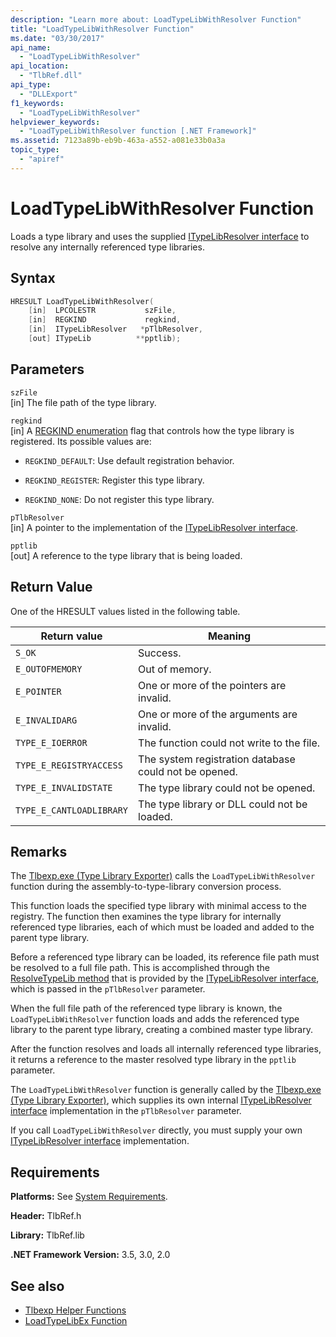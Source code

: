 ```yaml
---
description: "Learn more about: LoadTypeLibWithResolver Function"
title: "LoadTypeLibWithResolver Function"
ms.date: "03/30/2017"
api_name: 
  - "LoadTypeLibWithResolver"
api_location: 
  - "TlbRef.dll"
api_type: 
  - "DLLExport"
f1_keywords: 
  - "LoadTypeLibWithResolver"
helpviewer_keywords: 
  - "LoadTypeLibWithResolver function [.NET Framework]"
ms.assetid: 7123a89b-eb9b-463a-a552-a081e33b0a3a
topic_type: 
  - "apiref"
---
```

# LoadTypeLibWithResolver Function

Loads a type library and uses the supplied [ITypeLibResolver interface](itypelibresolver-interface.md) to resolve any internally referenced type libraries.  
  
## Syntax  
  
```cpp  
HRESULT LoadTypeLibWithResolver(  
    [in]  LPCOLESTR           szFile,  
    [in]  REGKIND             regkind,  
    [in]  ITypeLibResolver   *pTlbResolver,  
    [out] ITypeLib          **pptlib);  
```  
  
## Parameters  

 `szFile`  
 [in] The file path of the type library.  
  
 `regkind`  
 [in] A [REGKIND enumeration](/windows/win32/api/oleauto/ne-oleauto-regkind) flag that controls how the type library is registered. Its possible values are:  
  
- `REGKIND_DEFAULT`: Use default registration behavior.  
  
- `REGKIND_REGISTER`: Register this type library.  
  
- `REGKIND_NONE`: Do not register this type library.  
  
 `pTlbResolver`  
 [in] A pointer to the implementation of the [ITypeLibResolver interface](itypelibresolver-interface.md).  
  
 `pptlib`  
 [out] A reference to the type library that is being loaded.  
  
## Return Value  

 One of the HRESULT values listed in the following table.  
  
|Return value|Meaning|  
|------------------|-------------|  
|`S_OK`|Success.|  
|`E_OUTOFMEMORY`|Out of memory.|  
|`E_POINTER`|One or more of the pointers are invalid.|  
|`E_INVALIDARG`|One or more of the arguments are invalid.|  
|`TYPE_E_IOERROR`|The function could not write to the file.|  
|`TYPE_E_REGISTRYACCESS`|The system registration database could not be opened.|  
|`TYPE_E_INVALIDSTATE`|The type library could not be opened.|  
|`TYPE_E_CANTLOADLIBRARY`|The type library or DLL could not be loaded.|  
  
## Remarks  

 The [Tlbexp.exe (Type Library Exporter)](../../tools/tlbexp-exe-type-library-exporter.md) calls the `LoadTypeLibWithResolver` function during the assembly-to-type-library conversion process.  
  
 This function loads the specified type library with minimal access to the registry. The function then examines the type library for internally referenced type libraries, each of which must be loaded and added to the parent type library.  
  
 Before a referenced type library can be loaded, its reference file path must be resolved to a full file path. This is accomplished through the [ResolveTypeLib method](resolvetypelib-method.md) that is provided by the [ITypeLibResolver interface](itypelibresolver-interface.md), which is passed in the `pTlbResolver` parameter.  
  
 When the full file path of the referenced type library is known, the `LoadTypeLibWithResolver` function loads and adds the referenced type library to the parent type library, creating a combined master type library.  
  
 After the function resolves and loads all internally referenced type libraries, it returns a reference to the master resolved type library in the `pptlib` parameter.  
  
 The `LoadTypeLibWithResolver` function is generally called by the [Tlbexp.exe (Type Library Exporter)](../../tools/tlbexp-exe-type-library-exporter.md), which supplies its own internal [ITypeLibResolver interface](itypelibresolver-interface.md) implementation in the `pTlbResolver` parameter.  
  
 If you call `LoadTypeLibWithResolver` directly, you must supply your own [ITypeLibResolver interface](itypelibresolver-interface.md) implementation.  
  
## Requirements  

 **Platforms:** See [System Requirements](../../get-started/system-requirements.md).  
  
 **Header:** TlbRef.h  
  
 **Library:** TlbRef.lib  
  
 **.NET Framework Version:** 3.5, 3.0, 2.0  
  
## See also

- [Tlbexp Helper Functions](index.md)
- [LoadTypeLibEx Function](/previous-versions/windows/desktop/api/oleauto/nf-oleauto-loadtypelibex)
